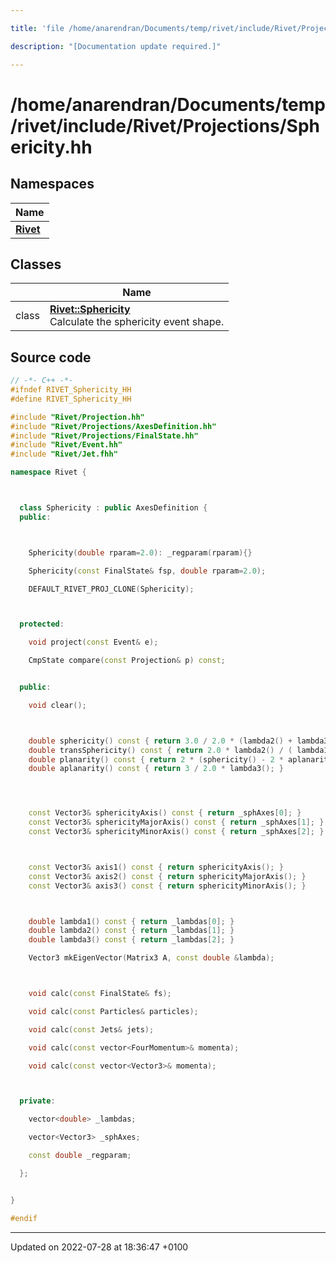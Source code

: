 ```yaml
---

title: 'file /home/anarendran/Documents/temp/rivet/include/Rivet/Projections/Sphericity.hh'

description: "[Documentation update required.]"

---
```


# /home/anarendran/Documents/temp/rivet/include/Rivet/Projections/Sphericity.hh



## Namespaces

| Name           |
| -------------- |
| **[Rivet](/documentation/code/namespaces/namespacerivet/)**  |

## Classes

|                | Name           |
| -------------- | -------------- |
| class | **[Rivet::Sphericity](/documentation/code/classes/classrivet_1_1sphericity/)** <br>Calculate the sphericity event shape.  |




## Source code

```cpp
// -*- C++ -*-
#ifndef RIVET_Sphericity_HH
#define RIVET_Sphericity_HH

#include "Rivet/Projection.hh"
#include "Rivet/Projections/AxesDefinition.hh"
#include "Rivet/Projections/FinalState.hh"
#include "Rivet/Event.hh"
#include "Rivet/Jet.fhh"

namespace Rivet {



  class Sphericity : public AxesDefinition {
  public:



    Sphericity(double rparam=2.0): _regparam(rparam){}

    Sphericity(const FinalState& fsp, double rparam=2.0);

    DEFAULT_RIVET_PROJ_CLONE(Sphericity);



  protected:

    void project(const Event& e);

    CmpState compare(const Projection& p) const;


  public:

    void clear();



    double sphericity() const { return 3.0 / 2.0 * (lambda2() + lambda3()); }
    double transSphericity() const { return 2.0 * lambda2() / ( lambda1() + lambda2() ); }
    double planarity() const { return 2 * (sphericity() - 2 * aplanarity()) / 3.0; }
    double aplanarity() const { return 3 / 2.0 * lambda3(); }




    const Vector3& sphericityAxis() const { return _sphAxes[0]; }
    const Vector3& sphericityMajorAxis() const { return _sphAxes[1]; }
    const Vector3& sphericityMinorAxis() const { return _sphAxes[2]; }



    const Vector3& axis1() const { return sphericityAxis(); }
    const Vector3& axis2() const { return sphericityMajorAxis(); }
    const Vector3& axis3() const { return sphericityMinorAxis(); }



    double lambda1() const { return _lambdas[0]; }
    double lambda2() const { return _lambdas[1]; }
    double lambda3() const { return _lambdas[2]; }

    Vector3 mkEigenVector(Matrix3 A, const double &lambda);



    void calc(const FinalState& fs);

    void calc(const Particles& particles);

    void calc(const Jets& jets);

    void calc(const vector<FourMomentum>& momenta);

    void calc(const vector<Vector3>& momenta);



  private:

    vector<double> _lambdas;

    vector<Vector3> _sphAxes;

    const double _regparam;

  };


}

#endif
```


-------------------------------

Updated on 2022-07-28 at 18:36:47 +0100
